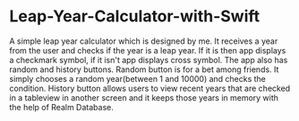 # Leap-Year-Calculator-with-Swift

A simple leap year calculator which is designed by me. It receives a year from the user and checks if the year is a leap year. If it is then app displays a checkmark symbol, if it isn't app displays cross symbol. The app also has random and history buttons. Random button is for a bet among friends. It simply chooses a random year(between 1 and 10000) and checks the condition. History button allows users to view recent years that are checked in a tableview in another screen and it keeps those years in memory with the help of Realm Database.
